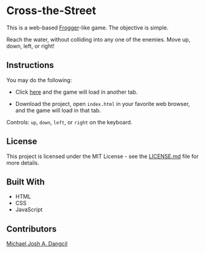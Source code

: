 # Cross-the-Street
This is a web-based [Frogger](https://en.wikipedia.org/wiki/Frogger)-like game. The objective is simple. 

Reach the water, without colliding into any one of the enemies. Move up, down, left, or right!

## Instructions
You may do the following:
+ Click [here](https://michaeljoshdangcil.github.io/Cross-the-Street/) and the game will load in another tab. 

+ Download the project, open `index.html` in your favorite web browser, and the game will load in that tab. 

Controls: `up`, `down`, `left`, or `right` on the keyboard.

## License 
This project is licensed under the MIT License - see the [LICENSE.md](https://github.com/MichaelJoshDangcil/Cross-the-Street/blob/master/LICENSE) file for more details.

## Built With
+ HTML
+ CSS
+ JavaScript

## Contributors
[Michael Josh A. Dangcil](https://github.com/MichaelJoshDangcil)
